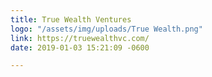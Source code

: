 ```yaml
---
title: True Wealth Ventures
logo: "/assets/img/uploads/True Wealth.png"
link: https://truewealthvc.com/
date: 2019-01-03 15:21:09 -0600

---
```

